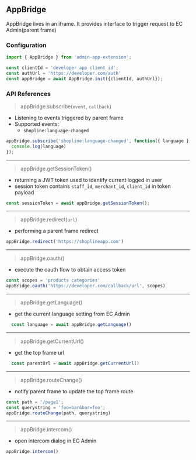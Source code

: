 ## AppBridge
AppBridge lives in an iframe. It provides interface to trigger request to EC Admin(parent frame)

### Configuration

```javascript
import { AppBridge } from 'admin-app-extension';

const clientId = 'developer app client id';
const authUrl = 'https://developer.com/auth'
const appBridge = await AppBridge.init({clientId, authUrl});
```

### API References

> appBridge.subscribe(`event`, `callback`)

- Listening to events triggered by parent frame
- Supported events:
  - `shopline:language-changed`

```javascript
appBridge.subscribe('shopline:language-changed', function({ language }) {
  console.log(language)
});
```
 
 ---
> appBridge.getSessionToken()

- returning a JWT token used to identify current logged in user
- session token contains `staff_id`, `merchant_id`, `client_id` in token payload
   
```javascript
const sessionToken = await appBridge.getSessionToken();
```

---
> appBridge.redirect(`url`)

- performing a parent frame redirect

```javascript
appBridge.redirect('https://shoplineapp.com')
```

---
> appBridge.oauth()

- execute the oauth flow to obtain access token 

```javascript
const scopes = 'products categories'
appBridge.oauth('https://developer.com/callback/url', scopes)
```

---
> appBridge.getLanguage()

- get the current language setting from EC Admin

```javascript
  const language = await appBridge.getLanguage()
```

---

> appBridge.getCurrentUrl()

- get the top frame url

```javascript
  const parentUrl = await appBridge.getCurrentUrl()
```

---
> appBridge.routeChange()

- notify parent frame to update the top frame route

```javascript
const path = '/page1';
const querystring = 'foo=bar&bar=foo';
appBridge.routeChange(path, querystring)
```

---
> appBridge.intercom()

- open intercom dialog in EC Admin

```javascript
appBridge.intercom()
```
